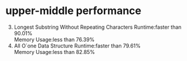 # upper-middle performance
3. Longest Substring Without Repeating Characters
Runtime:faster than 90.01%  
Memory Usage:less than 76.39%
432. All O`one Data Structure
Runtime:faster than 79.61%  
Memory Usage:less than 82.85%

